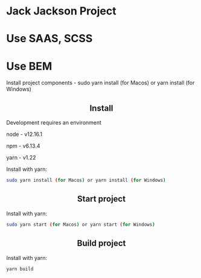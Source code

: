 # Jack Jackson Project

# Use SAAS, SCSS

# Use BEM

Install project components - sudo yarn install (for Macos) or yarn install (for Windows)

<h2 align="center">Install</h2>

Development requires an environment

<p>node - v12.16.1</p>
<p>npm - v6.13.4</p>
<p>yarn - v1.22</p>
<p></p>

Install with yarn:

```bash
sudo yarn install (for Macos) or yarn install (for Windows)
```

<h2 align="center">Start project</h2>

Install with yarn:

```bash
sudo yarn start (for Macos) or yarn start (for Windows)

```

<h2 align="center">Build project</h2>

Install with yarn:

```bash
yarn build
```
